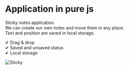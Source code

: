 # Application in pure js  

Sticky notes application.  
We can create our own notes and move them in any place.  
Text and position are saved in local storage.  

✔ Drag & drop  
✔ Saved and unsaved status  
✔ Local storage  
  
![Sticky](https://i.imgur.com/iM4ymXl.png)
